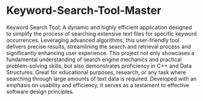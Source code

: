 # Keyword-Search-Tool-Master
 Keyword Search Tool: A dynamic and highly efficient application designed to simplify the process of searching extensive text files for specific keyword occurrences. Leveraging advanced algorithms, this user-friendly tool delivers precise results, streamlining the search and retrieval process and significantly enhancing user experience. This project not only showcases a fundamental understanding of search engine mechanics and practical problem-solving skills, but also demonstrates proficiency in C++ and Data Structures. Great for educational purposes, research, or any task where searching through large amounts of text data is required. Developed with an emphasis on usability and efficiency, it serves as a testament to effective software design principles.
